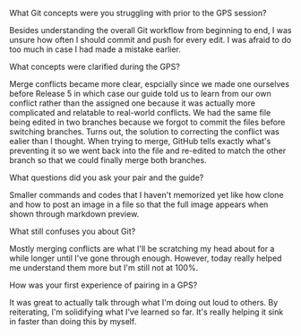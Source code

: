What Git concepts were you struggling with prior to the GPS session?

Besides understanding the overall Git workflow from beginning to end, I was unsure how often I should commit and push for every edit. I was afraid to do too much in case I had made a mistake earlier. 

What concepts were clarified during the GPS?

Merge conflicts became more clear, espcially since we made one ourselves before Release 5 in which case our guide told us to learn from our own conflict rather than the assigned one because it was actually more complicated and relatable to real-world conflicts. We had the same file being edited in two branches because we forgot to commit the files before switching branches. Turns out, the solution to correcting the conflict was ealier than I thought. When trying to merge, GitHub tells exactly what's preventing it so we went back into the file and re-edited to match the other branch so that we could finally merge both branches. 

What questions did you ask your pair and the guide?

Smaller commands and codes that I haven't memorized yet like how clone and how to post an image in a file so that the full image appears when shown through markdown preview. 

What still confuses you about Git?

Mostly merging conflicts are what I'll be scratching my head about for a while longer until I've gone through enough. However, today really helped me understand them more but I'm still not at 100%.

How was your first experience of pairing in a GPS?

It was great to actually talk through what I'm doing out loud to others. By reiterating, I'm solidifying what I've learned so far. It's really helping it sink in faster than doing this by myself.